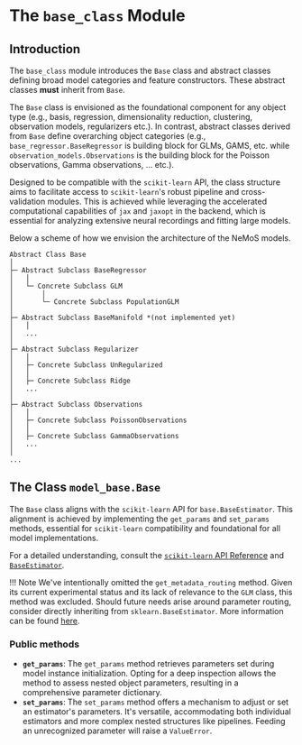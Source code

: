# The `base_class` Module

## Introduction

The `base_class` module introduces the `Base` class and abstract classes defining broad model categories and feature constructors. These abstract classes **must** inherit from `Base`.

The `Base` class is envisioned as the foundational component for any object type (e.g., basis, regression, dimensionality reduction, clustering, observation models, regularizers etc.). In contrast, abstract classes derived from `Base` define overarching object categories (e.g., `base_regressor.BaseRegressor` is building block for GLMs, GAMS, etc. while `observation_models.Observations` is the building block for the Poisson observations, Gamma observations, ... etc.).

Designed to be compatible with the `scikit-learn` API, the class structure aims to facilitate access to `scikit-learn`'s robust pipeline and cross-validation modules. This is achieved while leveraging the accelerated computational capabilities of `jax` and `jaxopt` in the backend, which is essential for analyzing extensive neural recordings and fitting large models.

Below a scheme of how we envision the architecture of the NeMoS models.

```
Abstract Class Base
│
├─ Abstract Subclass BaseRegressor
│   │
│   └─ Concrete Subclass GLM
│       │
│       └─ Concrete Subclass PopulationGLM
│
├─ Abstract Subclass BaseManifold *(not implemented yet)
│   │
│   ...
│
├─ Abstract Subclass Regularizer
│   │
│   ├─ Concrete Subclass UnRegularized
│   │
│   ├─ Concrete Subclass Ridge
│   ... 
│
├─ Abstract Subclass Observations
│   │
│   ├─ Concrete Subclass PoissonObservations
│   │
│   ├─ Concrete Subclass GammaObservations
│   ... 
│
...
```


## The Class `model_base.Base`

The `Base` class aligns with the `scikit-learn` API for `base.BaseEstimator`. This alignment is achieved by implementing the `get_params` and `set_params` methods, essential for `scikit-learn` compatibility and foundational for all model implementations.

For a detailed understanding, consult the [`scikit-learn` API Reference](https://scikit-learn.org/stable/modules/classes.html) and [`BaseEstimator`](https://scikit-learn.org/stable/modules/generated/sklearn.base.BaseEstimator.html).

!!! Note
    We've intentionally omitted the `get_metadata_routing` method. Given its current experimental status and its lack of relevance to the `GLM` class, this method was excluded. Should future needs arise around parameter routing, consider directly inheriting from `sklearn.BaseEstimator`. More information can be found [here](https://scikit-learn.org/stable/metadata_routing.html#metadata-routing).

### Public methods

- **`get_params`**: The `get_params` method retrieves parameters set during model instance initialization. Opting for a deep inspection allows the method to assess nested object parameters, resulting in a comprehensive parameter dictionary.
- **`set_params`**: The `set_params` method offers a mechanism to adjust or set an estimator's parameters. It's versatile, accommodating both individual estimators and more complex nested structures like pipelines. Feeding an unrecognized parameter will raise a `ValueError`.

